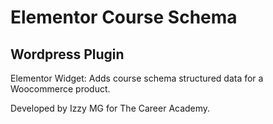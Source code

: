 # Elementor Course Schema
## Wordpress Plugin


Elementor Widget: Adds course schema structured data for a Woocommerce product.

Developed by Izzy MG for The Career Academy.